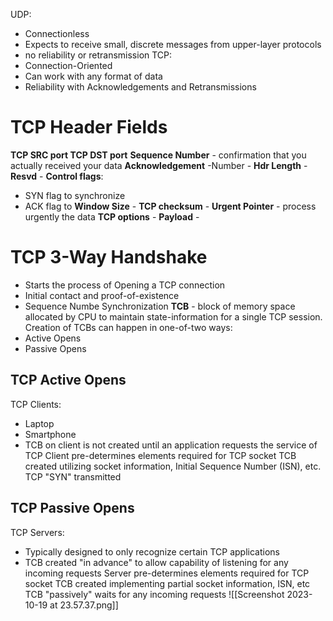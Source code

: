 UDP:
- Connectionless
- Expects to receive small, discrete messages from upper-layer protocols
- no reliability or retransmission
TCP:
- Connection-Oriented
- Can work with any format of data
- Reliability with Acknowledgements and Retransmissions 
# TCP Header Fields
**TCP SRC port 
TCP DST port** 
**Sequence Number** - confirmation that you actually received your data
**Acknowledgement** -Number - 
**Hdr Length** - 
**Resvd** - 
**Control flags**:
- SYN flag to synchronize 
- ACK flag to 
**Window Size** - 
**TCP checksum** - 
**Urgent Pointer** - process urgently the data
**TCP options** - 
**Payload** - 
# TCP 3-Way Handshake
- Starts the process of Opening a TCP connection
- Initial contact and proof-of-existence
- Sequence Numbe Synchronization
**TCB** - block of memory space allocated by CPU to maintain state-information for a single TCP session.
Creation of TCBs can happen in one-of-two ways:
- Active Opens
- Passive Opens
## TCP Active Opens
TCP Clients:
- Laptop
- Smartphone
- TCB on client is not created until an application requests the service of TCP
Client pre-determines elements required for TCP socket
TCB created utilizing socket information, Initial Sequence Number (ISN), etc. TCP "SYN" transmitted
## TCP Passive Opens
TCP Servers:
- Typically designed to only recognize certain TCP applications
- TCB created "in advance" to allow capability of listening for any incoming requests
Server pre-determines elements required for TCP socket
TCB created implementing partial socket information, ISN, etc
TCB "passively" waits for any incoming requests
![[Screenshot 2023-10-19 at 23.57.37.png]]